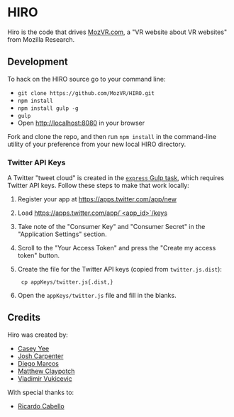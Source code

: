 # HIRO

Hiro is the code that drives [MozVR.com](http://mozvr.com), a "VR website about VR websites" from Mozilla Research.


## Development

To hack on the HIRO source go to your command line:

* `git clone https://github.com/MozVR/HIRO.git`
* `npm install`
* `npm install gulp -g`
* `gulp`
* Open [http://localhost:8080](http://localhost:8080) in your browser

Fork and clone the repo, and then run `npm install` in the command-line utility of your preference from your new local HIRO directory.

### Twitter API Keys

A Twitter "tweet cloud" is created in the [`express` Gulp task](gulpfile.js), which requires Twitter API keys. Follow these steps to make that work locally:

1. Register your app at https://apps.twitter.com/app/new
2. Load [https://apps.twitter.com/app/`<app_id>`/keys](https://apps.twitter.com/app/<app_id>/keys)
3. Take note of the "Consumer Key" and "Consumer Secret" in the "Application Settings" section.
4. Scroll to the "Your Access Token" and press the "Create my access token" button.
5. Create the file for the Twitter API keys (copied from `twitter.js.dist`):

        cp appKeys/twitter.js{.dist,}

6. Open the `appKeys/twitter.js` file and fill in the blanks.


## Credits

Hiro was created by:

* [Casey Yee](https://twitter.com/whoyee)
* [Josh Carpenter](https://twitter.com/joshcarpenter)
* [Diego Marcos](https://twitter.com/dmarcos)
* [Matthew Claypotch](https://twitter.com/potch)
* [Vladimir Vukicevic](https://twitter.com/vvuk)

With special thanks to:

* [Ricardo Cabello](https://twitter.com/mrdoob)
